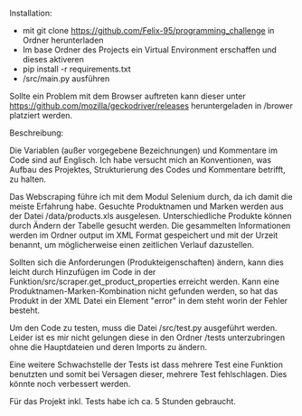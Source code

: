 Installation:

- mit git clone https://github.com/Felix-95/programming_challenge in Ordner herunterladen
- Im base Ordner des Projects ein Virtual Environment erschaffen und dieses aktiveren
- pip install -r requirements.txt
- /src/main.py ausführen

Sollte ein Problem mit dem Browser auftreten kann dieser unter 
https://github.com/mozilla/geckodriver/releases heruntergeladen in /brower platziert werden.


Beschreibung:

Die Variablen (außer vorgegebene Bezeichnungen) und Kommentare im Code sind auf Englisch. 
Ich habe versucht mich an Konventionen, was Aufbau des Projektes, 
Strukturierung des Codes und Kommentare betrifft, zu halten.

Das Webscraping führe ich mit dem Modul Selenium durch, da ich damit die meiste Erfahrung habe.
Gesuchte Produktnamen und Marken werden aus der Datei /data/products.xls ausgelesen. 
Unterschiedliche Produkte können durch Ändern der Tabelle gesucht werden.
Die gesammelten Informationen werden im Ordner output im XML Format gespeichert und mit der Urzeit benannt,
um möglicherweise einen zeitlichen Verlauf dazustellen.

Sollten sich die Anforderungen (Produkteigenschaften) ändern, kann dies leicht
durch Hinzufügen im Code in der Funktion/src/scraper.get_product_properties erreicht werden.
Kann eine Produktnamen-Marken-Kombination nicht gefunden werden,
 so hat das Produkt in der XML Datei ein Element "error" in dem steht worin der Fehler besteht.

Um den Code zu testen, muss die Datei /src/test.py ausgeführt werden. 
Leider ist es mir nicht gelungen diese in den Ordner /tests unterzubringen
ohne die Hauptdateien und deren Imports zu ändern.

Eine weitere Schwachstelle der Tests ist dass mehrere Test eine Funktion benutzten und somit
bei Versagen dieser, mehrere Test fehlschlagen. Dies könnte noch verbessert werden.

Für das Projekt inkl. Tests habe ich ca. 5 Stunden gebraucht. 



